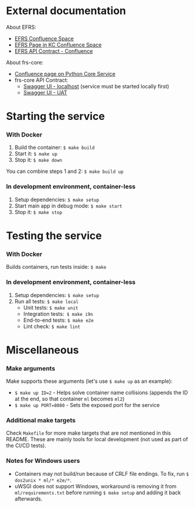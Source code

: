 # External documentation
About EFRS:<br>
- [EFRS Confluence Space](https://confluence.exadel.com/display/EFRS/Python+Core+Service)<br>
- [EFRS Page in KC Confluence Space](https://confluence.exadel.com/display/EFRS/Python+Core+Service)<br>
- [EFRS API Contract - Confluence](https://confluence.exadel.com/display/KC/FRS+REST+API)<br>

About frs-core:<br>
- [Confluence page on Python Core Service](https://confluence.exadel.com/display/EFRS/Python+Core+Service)<br>
- frs-core API Contract:
  - [Swagger UI - localhost](http://localhost:3000/apidocs) (service must be started locally first)<br>
  - [Swagger UI - UAT]( https://uat.frs.exadel.by/apidocs) 

# Starting the service
### With Docker
1. Build the container: `$ make build`
2. Start it: `$ make up`
3. Stop it: `$ make down`

You can combine steps 1 and 2: `$ make build up`

### In development environment, container-less
1. Setup dependencies: `$ make setup`
2. Start main app in debug mode: `$ make start`
3. Stop it: `$ make stop`

# Testing the service
### With Docker
Builds containers, run tests inside: `$ make` 

### In development environment, container-less
1. Setup dependencies: `$ make setup`
2. Run all tests: `$ make local`
   - Unit tests: `$ make unit`
   - Integration tests:` $ make i9n`
   - End-to-end tests: `$ make e2e`
   - Lint check: `$ make lint`

# Miscellaneous
### Make arguments
Make supports these arguments (let's use `$ make up` as an example):
- `$ make up ID=2` - Helps solve container name collisions (appends the ID at the end, so that container `ml` becomes `ml2`)
- `$ make up PORT=8080` - Sets the exposed port for the service

### Additional make targets
Check `Makefile` for more make targets that are not mentioned in this README. These are mainly tools for local development (not used as part of the CI/CD tests).

### Notes for Windows users
- Containers may not build/run because of CRLF file endings. To fix, run `$ dos2unix * ml/* e2e/*`.
- uWSGI does not support Windows, workaround is removing it from `ml/requirements.txt` before running `$ make setup` and adding it back afterwards.
